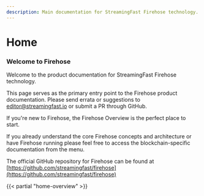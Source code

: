 ```yaml
---
description: Main documentation for StreamingFast Firehose technology.
---
```


# Home

### Welcome to Firehose&#x20;

Welcome to the product documentation for StreamingFast Firehose technology.&#x20;

This page serves as the primary entry point to the Firehose product documentation. Please send errata or suggestions to [editor@streamingfast.io](mailto:editor@streamingfast.io) or submit a PR through GitHub.

If you're new to Firehose, the Firehose Overview is the perfect place to start.&#x20;

If you already understand the core Firehose concepts and architecture or have Firehose running please feel free to access the blockchain-specific documentation from the menu.&#x20;

The official GitHub repository for Firehose can be found at [https://github.com/streamingfast/firehose](https://github.com/streamingfast/firehose)

\{{< partial "home-overview" >\}}
